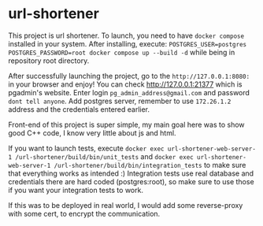 # url-shortener

This project is url shortener.
To launch, you need to have `docker compose` installed in your system.
After installing, execute:
`POSTGRES_USER=postgres POSTGRES_PASSWORD=root docker compose up --build -d`
while being in repository root directory.

After successfully launching the project, go to the `http://127.0.0.1:8080:` in your browser and enjoy!
You can check http://127.0.0.1:21377 which is pgadmin's website.
Enter login `pg_admin_address@gmail.com`
and password `dont tell anyone`.
Add postgres server, remember to use `172.26.1.2` address and the credentials entered earlier.


Front-end of this project is super simple, my main goal here was to show good C++ code, I know very little about js and html.

If you want to launch tests, execute
`docker exec url-shortener-web-server-1 /url-shortener/build/bin/unit_tests`
and
`docker exec url-shortener-web-server-1 /url-shortener/build/bin/integration_tests`
to make sure that everything works as intended :)
Integration tests use real database and credentials there are hard coded (postgres:root),
so make sure to use those if you want your integration tests to work.

If this was to be deployed in real world, I would add some reverse-proxy with some cert, to encrypt the communication.

